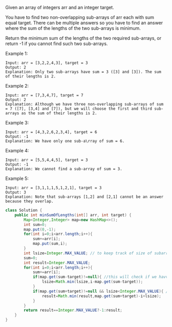 Given an array of integers arr and an integer target.

You have to find two non-overlapping sub-arrays of arr each with sum equal target. There can be multiple answers so you have to find an answer where the sum of the lengths of the two sub-arrays is minimum.

Return the minimum sum of the lengths of the two required sub-arrays, or return -1 if you cannot find such two sub-arrays.

 

Example 1:
```
Input: arr = [3,2,2,4,3], target = 3
Output: 2
Explanation: Only two sub-arrays have sum = 3 ([3] and [3]). The sum of their lengths is 2.
```
Example 2:
```
Input: arr = [7,3,4,7], target = 7
Output: 2
Explanation: Although we have three non-overlapping sub-arrays of sum = 7 ([7], [3,4] and [7]), but we will choose the first and third sub-arrays as the sum of their lengths is 2.
```
Example 3:
```
Input: arr = [4,3,2,6,2,3,4], target = 6
Output: -1
Explanation: We have only one sub-a\rray of sum = 6.
```
Example 4:
```
Input: arr = [5,5,4,4,5], target = 3
Output: -1
Explanation: We cannot find a sub-array of sum = 3.
```
Example 5:
```
Input: arr = [3,1,1,1,5,1,2,1], target = 3
Output: 3
Explanation: Note that sub-arrays [1,2] and [2,1] cannot be an answer because they overlap.
```

```java
class Solution {
    public int minSumOfLengths(int[] arr, int target) {
        Map<Integer,Integer> map=new HashMap<>();
        int sum=0;
        map.put(0,-1);
        for(int i=0;i<arr.length;i++){
            sum+=arr[i];
            map.put(sum,i);
        }
        int lsize=Integer.MAX_VALUE; // to keep track of size of subarray in left side of array
        sum=0;
        int result=Integer.MAX_VALUE;
        for(int i=0;i<arr.length;i++){
            sum+=arr[i];
            if(map.get(sum-target)!=null){ //this will check if we havve subarray sum equal target before this element
                lsize=Math.min(lsize,i-map.get(sum-target));
            }
            if(map.get(sum+target)!=null && lsize<Integer.MAX_VALUE){ //this will check if we have subarray sum ewual to target after
                result=Math.min(result,map.get(sum+target)-i+lsize);
            }
        }
        return result==Integer.MAX_VALUE?-1:result;
    }
}
```
